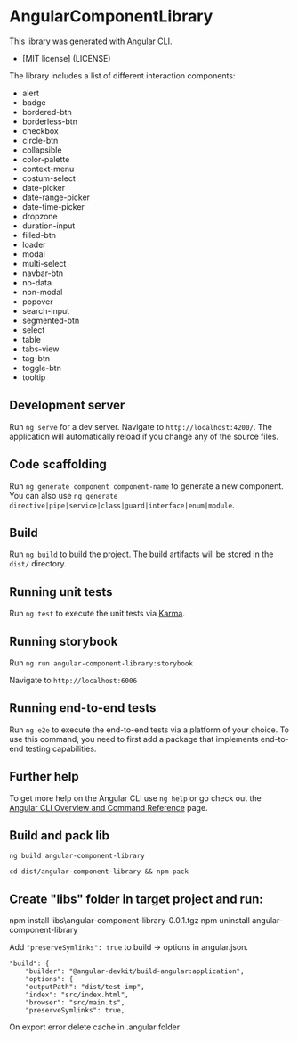 # AngularComponentLibrary

This library was generated with [Angular CLI](https://github.com/angular/angular-cli).

-   [MIT license] (LICENSE)

The library includes a list of different interaction components:

-   alert
-   badge
-   bordered-btn
-   borderless-btn
-   checkbox
-   circle-btn
-   collapsible
-   color-palette
-   context-menu
-   costum-select
-   date-picker
-   date-range-picker
-   date-time-picker
-   dropzone
-   duration-input
-   filled-btn
-   loader
-   modal
-   multi-select
-   navbar-btn
-   no-data
-   non-modal
-   popover
-   search-input
-   segmented-btn
-   select
-   table
-   tabs-view
-   tag-btn
-   toggle-btn
-   tooltip

## Development server

Run `ng serve` for a dev server. Navigate to `http://localhost:4200/`. The application will automatically reload if you change any of the source files.

## Code scaffolding

Run `ng generate component component-name` to generate a new component. You can also use `ng generate directive|pipe|service|class|guard|interface|enum|module`.

## Build

Run `ng build` to build the project. The build artifacts will be stored in the `dist/` directory.

## Running unit tests

Run `ng test` to execute the unit tests via [Karma](https://karma-runner.github.io).

## Running storybook

Run `ng run angular-component-library:storybook`

Navigate to `http://localhost:6006`

## Running end-to-end tests

Run `ng e2e` to execute the end-to-end tests via a platform of your choice. To use this command, you need to first add a package that implements end-to-end testing capabilities.

## Further help

To get more help on the Angular CLI use `ng help` or go check out the [Angular CLI Overview and Command Reference](https://angular.io/cli) page.

## Build and pack lib

```
ng build angular-component-library

cd dist/angular-component-library && npm pack
```

## Create "libs" folder in target project and run:

npm install libs\angular-component-library-0.0.1.tgz
npm uninstall angular-component-library

Add `"preserveSymlinks": true` to build -> options in angular.json.

```
"build": {
    "builder": "@angular-devkit/build-angular:application",
    "options": {
    "outputPath": "dist/test-imp",
    "index": "src/index.html",
    "browser": "src/main.ts",
    "preserveSymlinks": true,
```

On export error delete cache in .angular folder
